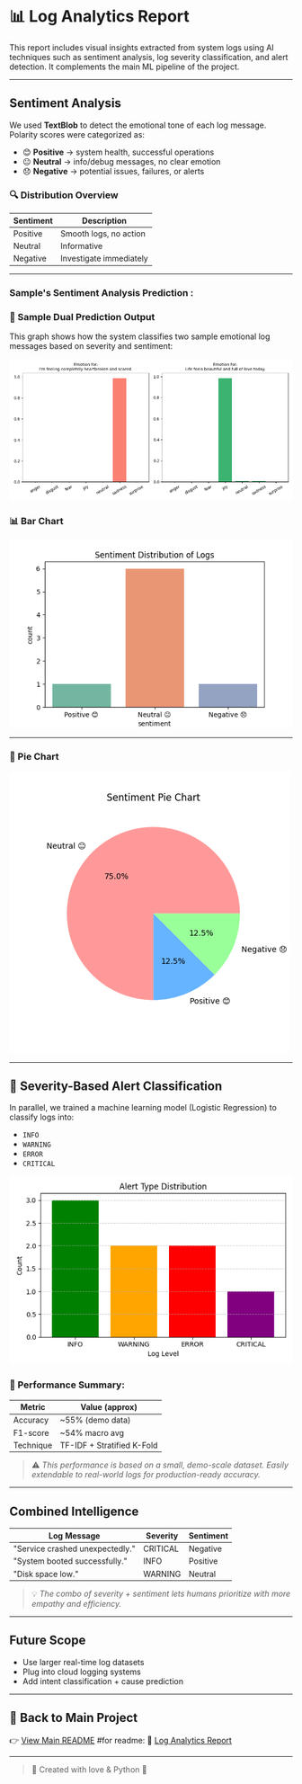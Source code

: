 # 📊 Log Analytics Report

This report includes visual insights extracted from system logs using AI techniques such as sentiment analysis, log severity classification, and alert detection. It complements the main ML pipeline of the project.

---

##  Sentiment Analysis

We used **TextBlob** to detect the emotional tone of each log message. Polarity scores were categorized as:

- 😊 **Positive** → system health, successful operations  
- 😐 **Neutral** → info/debug messages, no clear emotion  
- 😞 **Negative** → potential issues, failures, or alerts


### 🔍 Distribution Overview

| Sentiment | Description              |
|-----------|--------------------------|
| Positive  | Smooth logs, no action   |
| Neutral   | Informative              |
| Negative  | Investigate immediately  |

---
### Sample's Sentiment Analysis Prediction :

### 🎯 Sample Dual Prediction Output

This graph shows how the system classifies two sample emotional log messages based on severity and sentiment:

![Dual Prediction Plot](sample_dual_plot.png)

### 📊 Bar Chart

![Bar Chart - Sentiment](sentiment_bar_chart.png)

---

### 🥧 Pie Chart

![Pie Chart - Sentiment](sentiment_pie_chart.png)

---

## 🚨 Severity-Based Alert Classification

In parallel, we trained a machine learning model (Logistic Regression) to classify logs into:

- `INFO`
- `WARNING`
- `ERROR`
- `CRITICAL`

![Alert PLot - Sentiment](alert_distribution.png)

### 💫 Performance Summary:

| Metric     | Value (approx) |
|------------|----------------|
| Accuracy   | ~55% (demo data) |
| F1-score   | ~54% macro avg  |
| Technique  | TF-IDF + Stratified K-Fold |

> ⚠️ _This performance is based on a small, demo-scale dataset. Easily extendable to real-world logs for production-ready accuracy._

---

##  Combined Intelligence

| Log Message                        | Severity | Sentiment |
|------------------------------------|----------|-----------|
| "Service crashed unexpectedly."    | CRITICAL | Negative  |
| "System booted successfully."      | INFO     | Positive  |
| "Disk space low."                  | WARNING  | Neutral   |

> 💡 *The combo of severity + sentiment lets humans prioritize with more empathy and efficiency.*

---

##  Future Scope

- Use larger real-time log datasets
- Plug into cloud logging systems
- Add intent classification + cause prediction

---

## 🔗 Back to Main Project  
👉 [View Main README](README.md)
#for readme: 📑 [Log Analytics Report](Log_Analytics_Report.md)


---

> 💖 Created with love & Python  🌈
